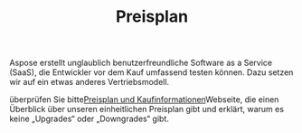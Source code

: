 ﻿---
title: Preisplan
second_title: Aspose.Cells Cloud Documen
type: docs
url: /de/pricing-plan/
description: Aspose.Cells Cloud unterstützt Excel zum Erstellen, Konvertieren, Zusammenführen, Aufteilen, Schützen, für interne Objektoperationen usw.
weight: 70
kwords: Excel, Office Cloud, REST API, Tabellenkalkulation, PDF, CSV, Json, Markdwon, Preisplan
---
Aspose erstellt unglaublich benutzerfreundliche Software as a Service (SaaS), die Entwickler vor dem Kauf umfassend testen können. Dazu setzen wir auf ein etwas anderes Vertriebsmodell.

 überprüfen Sie bitte[Preisplan und Kaufinformationen](https://purchase.aspose.cloud/buy)Webseite, die einen Überblick über unseren einheitlichen Preisplan gibt und erklärt, warum es keine „Upgrades“ oder „Downgrades“ gibt.


